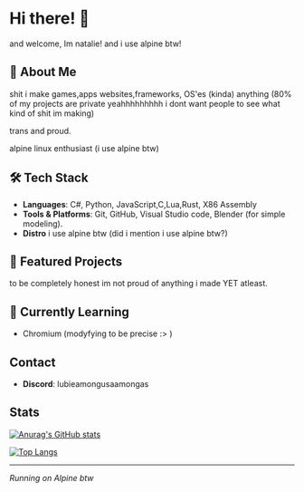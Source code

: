 # Hi there! 👋

and welcome, Im natalie! and i use alpine btw!

## 🌟 About Me

shit i make games,apps websites,frameworks, OS'es (kinda) anything (80% of my projects are private yeahhhhhhhhh i dont want people to see what kind of shit im making)

trans and proud.

alpine linux enthusiast (i use alpine btw)

## 🛠️ Tech Stack

- **Languages**: C#, Python, JavaScript,C,Lua,Rust, X86 Assembly
- **Tools & Platforms**: Git, GitHub, Visual Studio code, Blender (for simple modeling).
- **Distro** i use alpine btw (did i mention i use alpine btw?)

## 📌 Featured Projects

to be completely honest im not proud of anything i made YET atleast.

## 🌱 Currently Learning

- Chromium (modyfying to be precise :> )

## Contact

- **Discord**: lubieamongusaamongas

## Stats

[![Anurag's GitHub stats](https://github-readme-stats.vercel.app/api?username=papaj2139)](https://github.com/papaj2139/github-readme-stats)

[![Top Langs](https://github-readme-stats.vercel.app/api/top-langs/?username=papaj2139)](https://github.com/papaj2139/github-readme-stats)

---
*Running on Alpine btw*
